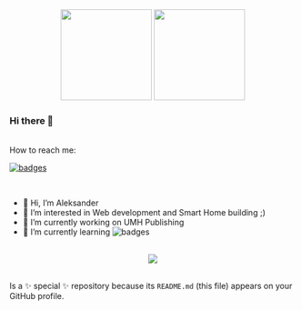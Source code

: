 <div align="center">
<img src="https://github-readme-stats.vercel.app/api?username=risozhor&show_icons=true&theme=merko" height="160px" />
<img src="https://github-readme-stats.vercel.app/api/top-langs/?username=risozhor&layout=compact&theme=merko" height="160px" />
</div>



### Hi there 👋
  
  
<br>
How to reach me:

[![badges](https://badges.aleen42.com/src/telegram.svg)](https://t.me/risozhor) 

<br>


- 👋 Hi, I’m Aleksander
- 👀 I’m interested in Web development and Smart Home building ;)
- 🔭 I’m currently working on UMH Publishing
- 🌱 I’m currently learning ![badges](https://badges.aleen42.com/src/angular.svg)

<br>

<div align="center">
<a href="https://github.com/risozhor">
  <img align="center" src="https://github-readme-stats.vercel.app/api/pin/?username=risozhor&repo=risozhor" />
</a>

</div>
<br>
<!--- - 💞️ I’m looking to collaborate on ...--->

Is a ✨ special ✨ repository because its `README.md` (this file) appears on your GitHub profile.

